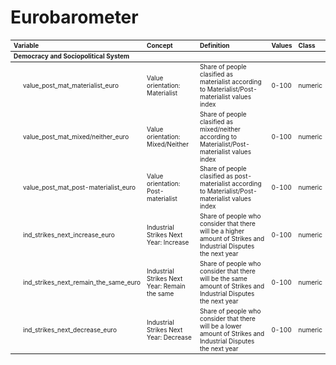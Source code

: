 

# Eurobarometer


<table class="table" style="font-size: 10px; margin-left: auto; margin-right: auto;">
 <thead>
  <tr>
   <th style="text-align:left;"> Variable </th>
   <th style="text-align:left;"> Concept </th>
   <th style="text-align:left;"> Definition </th>
   <th style="text-align:left;"> Values </th>
   <th style="text-align:left;"> Class </th>
   
  </tr>
 </thead>
<tbody>
  <tr grouplength="6"><td colspan="6" style="border-bottom: 1px solid;"><strong>Democracy and Sociopolitical System</strong></td></tr>
<tr>
   <td style="text-align:left;padding-left: 2em;" indentlevel="1"> value_post_mat_materialist_euro </td>
   <td style="text-align:left;"> Value orientation: Materialist </td>
   <td style="text-align:left;"> Share of people clasified as materialist according to Materialist/Post-materialist values index </td>
   <td style="text-align:left;"> 0-100 </td>
   <td style="text-align:left;"> numeric </td>
   
  </tr>
  <tr>
   <td style="text-align:left;padding-left: 2em;" indentlevel="1"> value_post_mat_mixed/neither_euro </td>
   <td style="text-align:left;"> Value orientation: Mixed/Neither </td>
   <td style="text-align:left;"> Share of people clasified as mixed/neither according to Materialist/Post-materialist values index </td>
   <td style="text-align:left;"> 0-100 </td>
   <td style="text-align:left;"> numeric </td>
   
  </tr>
  <tr>
   <td style="text-align:left;padding-left: 2em;" indentlevel="1"> value_post_mat_post-materialist_euro </td>
   <td style="text-align:left;"> Value orientation: Post-materialist </td>
   <td style="text-align:left;"> Share of people clasified as post-materialist according to Materialist/Post-materialist values index </td>
   <td style="text-align:left;"> 0-100 </td>
   <td style="text-align:left;"> numeric </td>
   
  </tr>
  <tr>
   <td style="text-align:left;padding-left: 2em;" indentlevel="1"> ind_strikes_next_increase_euro </td>
   <td style="text-align:left;"> Industrial Strikes Next Year: Increase </td>
   <td style="text-align:left;"> Share of people who consider that there will be a higher amount of Strikes and Industrial Disputes the next year </td>
   <td style="text-align:left;"> 0-100 </td>
   <td style="text-align:left;"> numeric </td>
   
  </tr>
  <tr>
   <td style="text-align:left;padding-left: 2em;" indentlevel="1"> ind_strikes_next_remain_the_same_euro </td>
   <td style="text-align:left;"> Industrial Strikes Next Year: Remain the same </td>
   <td style="text-align:left;"> Share of people who consider that there will be the same amount of Strikes and Industrial Disputes the next year </td>
   <td style="text-align:left;"> 0-100 </td>
   <td style="text-align:left;"> numeric </td>
   
  </tr>
  <tr>
   <td style="text-align:left;padding-left: 2em;" indentlevel="1"> ind_strikes_next_decrease_euro </td>
   <td style="text-align:left;"> Industrial Strikes Next Year: Decrease </td>
   <td style="text-align:left;"> Share of people who consider that there will be a lower amount of Strikes and Industrial Disputes the next year </td>
   <td style="text-align:left;"> 0-100 </td>
   <td style="text-align:left;"> numeric </td>
   
  </tr>
</tbody>
</table>


  
